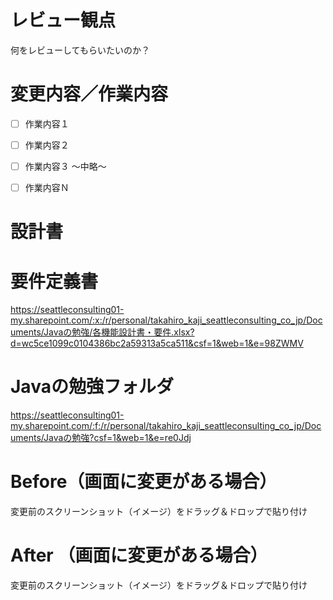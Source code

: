 # レビュー観点
何をレビューしてもらいたいのか？

# 変更内容／作業内容
 - [ ] 作業内容１
 - [ ] 作業内容２
 - [ ] 作業内容３
〜中略〜
 - [ ] 作業内容Ｎ


# 設計書

# 要件定義書
 https://seattleconsulting01-my.sharepoint.com/:x:/r/personal/takahiro_kaji_seattleconsulting_co_jp/Documents/Javaの勉強/各機能設計書・要件.xlsx?d=wc5ce1099c0104386bc2a59313a5ca511&csf=1&web=1&e=98ZWMV

# Javaの勉強フォルダ
 https://seattleconsulting01-my.sharepoint.com/:f:/r/personal/takahiro_kaji_seattleconsulting_co_jp/Documents/Javaの勉強?csf=1&web=1&e=re0Jdj

# Before（画面に変更がある場合）
変更前のスクリーンショット（イメージ）をドラッグ＆ドロップで貼り付け

# After （画面に変更がある場合）
変更前のスクリーンショット（イメージ）をドラッグ＆ドロップで貼り付け
